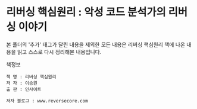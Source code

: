 # 리버싱 핵심원리 : 악성 코드 분석가의 리버싱 이야기

본 폴더의 '추가' 태그가 달린 내용을 제외한 모든 내용은 리버싱 핵심원리 책에 나온 내용을 읽고 스스로 다시 정리해본 내용입니다.

책정보

    책 명 : 리버싱 핵심원리
    저 자 : 이승원
    출 판 : 인사이트
    
    저자 블로그 : www.reversecore.com
